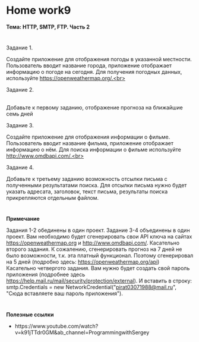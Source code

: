 # <b>Home work9

Тема: HTTP, SMTP, FTP. Часть 2</b><br>

#

Задание 1.<br>

Создайте приложение для отображения погоды в указанной местности. Пользователь вводит название города, приложение отображает информацию о погоде на сегодня. Для получения погодных данных, используйте https://openweathermap.org/.<br>


Задание 2.<br><br>

Добавьте к первому заданию, отображение прогноза на ближайшие семь дней<br>

Задание 3.<br>

Создайте приложение для отображения информации о фильме. Пользователь вводит название фильма, приложение отображает информацию о нём. Для поиска информации о фильме используйте http://www.omdbapi.com/.<br>

Задание 4.<br>

Добавьте к третьему заданию возможность отсылки письма с полученными результатами поиска. Для отсылки письма нужно будет указать адресата, заголовок, текст письма, результаты поиска прикрепляются отдельным файлом.<br>


# 

<b>Примечание</b><br>

Задания 1-2 обединены в один проект. Задание 3-4 объединены в один проект. Вам необходимо будет сгенерировать свои API ключа на сайтах https://openweathermap.org и http://www.omdbapi.com/. Касательно второго задания. К сожалению, сгенерировать прогноз на 7 дней не было возможности, т.к. эта платный функционал. Поэтому сгенерировал на 5 дней (подробно здесь: https://openweathermap.org/api)<br>
Касательно четвергото задания. Вам нужно будет создать свой пароль приложения (подробнее здесь https://help.mail.ru/mail/security/protection/external). И вставить в строку: smtp.Credentials = new NetworkCredential("pirat03071988@mail.ru", "Сюда вставляете ваш пароль приложения").

# 

<b>Полезные ссылки</b><br>

<ul>
<li>https://www.youtube.com/watch?v=k91jTTdr0GM&ab_channel=ProgrammingwithSergey</li>
</ul>

